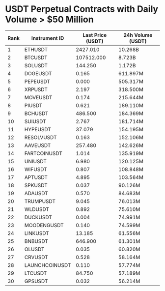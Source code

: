 # USDT Perpetual Contracts with Daily Volume > $50 Million

| Rank | Instrument ID | Last Price (USDT) | 24h Volume (USDT) |
|------|---------------|-------------------|-------------------|
| 1 | ETHUSDT | 2427.010 | 10.268B |
| 2 | BTCUSDT | 107512.000 | 8.723B |
| 3 | SOLUSDT | 144.250 | 1.172B |
| 4 | DOGEUSDT | 0.165 | 611.897M |
| 5 | PEPEUSDT | 0.000 | 505.317M |
| 6 | XRPUSDT | 2.197 | 318.500M |
| 7 | MOVEUSDT | 0.174 | 215.644M |
| 8 | PIUSDT | 0.621 | 189.110M |
| 9 | BCHUSDT | 486.500 | 184.369M |
| 10 | SUIUSDT | 2.767 | 181.714M |
| 11 | HYPEUSDT | 37.079 | 154.195M |
| 12 | RESOLVUSDT | 0.163 | 152.106M |
| 13 | AAVEUSDT | 257.480 | 142.626M |
| 14 | FARTCOINUSDT | 1.014 | 135.919M |
| 15 | UNIUSDT | 6.980 | 120.125M |
| 16 | WIFUSDT | 0.807 | 108.848M |
| 17 | APTUSDT | 4.895 | 103.564M |
| 18 | SPKUSDT | 0.037 | 90.126M |
| 19 | ADAUSDT | 0.570 | 84.683M |
| 20 | TRUMPUSDT | 9.045 | 76.013M |
| 21 | WLDUSDT | 0.892 | 75.610M |
| 22 | DUCKUSDT | 0.004 | 74.991M |
| 23 | MOODENGUSDT | 0.140 | 74.599M |
| 24 | LINKUSDT | 13.185 | 61.556M |
| 25 | BNBUSDT | 646.900 | 61.301M |
| 26 | OLUSDT | 0.035 | 60.820M |
| 27 | CRVUSDT | 0.528 | 58.164M |
| 28 | LAUNCHCOINUSDT | 0.110 | 57.774M |
| 29 | LTCUSDT | 84.750 | 57.189M |
| 30 | GPSUSDT | 0.032 | 56.214M |
